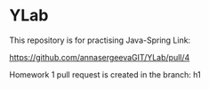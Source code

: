 # YLab
This repository is for practising Java-Spring
Link:

https://github.com/annasergeevaGIT/YLab/pull/4  

Homework 1 pull request is created in the branch: h1
